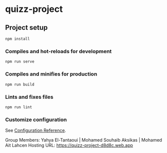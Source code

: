 # quizz-project

## Project setup
```
npm install
```

### Compiles and hot-reloads for development
```
npm run serve
```

### Compiles and minifies for production
```
npm run build
```

### Lints and fixes files
```
npm run lint
```

### Customize configuration
See [Configuration Reference](https://cli.vuejs.org/config/).

Group Members:
Yahya El-Tantaoui | Mohamed Souhaib Aksikas | Mohamed Ait Lahcen
Hosting URL: https://quizz-project-d8d8c.web.app
